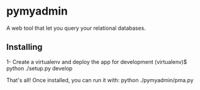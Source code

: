 pymyadmin
=========

A web tool that let you query your relational databases.

Installing
----------

1- Create a virtualenv and deploy the app for development
   (virtualenv)$ python ./setup.py develop

That's all! Once installed, you can run it with:
   python ./pymyadmin/pma.py
